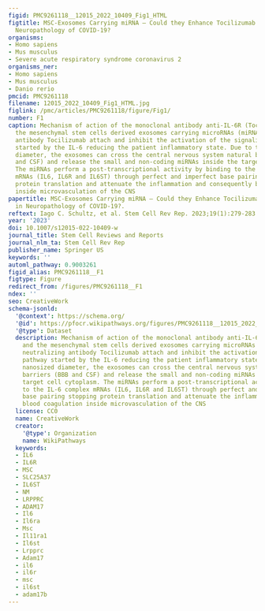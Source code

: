 ```yaml
---
figid: PMC9261118__12015_2022_10409_Fig1_HTML
figtitle: MSC-Exosomes Carrying miRNA – Could they Enhance Tocilizumab Activity in
  Neuropathology of COVID-19?
organisms:
- Homo sapiens
- Mus musculus
- Severe acute respiratory syndrome coronavirus 2
organisms_ner:
- Homo sapiens
- Mus musculus
- Danio rerio
pmcid: PMC9261118
filename: 12015_2022_10409_Fig1_HTML.jpg
figlink: /pmc/articles/PMC9261118/figure/Fig1/
number: F1
caption: Mechanism of action of the monoclonal antibody anti-IL-6R (Tocilizumab) and
  the mesenchymal stem cells derived exosomes carrying microRNAs (miRNAs). The neutralizing
  antibody Tocilizumab attach and inhibit the activation of the signaling pathway
  started by the IL-6 reducing the patient inflammatory state. Due to their nanosized
  diameter, the exosomes can cross the central nervous system natural barriers (BBB
  and CSF) and release the small and non-coding miRNAs inside the target cell cytoplasm.
  The miRNAs perform a post-transcriptional activity by binding to the IL-6 complex
  mRNAs (IL6, IL6R and IL6ST) through perfect and imperfect base pairing stopping
  protein translation and attenuate the inflammation and consequently blood coagulation
  inside microvasculation of the CNS
papertitle: MSC-Exosomes Carrying miRNA – Could they Enhance Tocilizumab Activity
  in Neuropathology of COVID-19?.
reftext: Iago C. Schultz, et al. Stem Cell Rev Rep. 2023;19(1):279-283.
year: '2023'
doi: 10.1007/s12015-022-10409-w
journal_title: Stem Cell Reviews and Reports
journal_nlm_ta: Stem Cell Rev Rep
publisher_name: Springer US
keywords: ''
automl_pathway: 0.9003261
figid_alias: PMC9261118__F1
figtype: Figure
redirect_from: /figures/PMC9261118__F1
ndex: ''
seo: CreativeWork
schema-jsonld:
  '@context': https://schema.org/
  '@id': https://pfocr.wikipathways.org/figures/PMC9261118__12015_2022_10409_Fig1_HTML.html
  '@type': Dataset
  description: Mechanism of action of the monoclonal antibody anti-IL-6R (Tocilizumab)
    and the mesenchymal stem cells derived exosomes carrying microRNAs (miRNAs). The
    neutralizing antibody Tocilizumab attach and inhibit the activation of the signaling
    pathway started by the IL-6 reducing the patient inflammatory state. Due to their
    nanosized diameter, the exosomes can cross the central nervous system natural
    barriers (BBB and CSF) and release the small and non-coding miRNAs inside the
    target cell cytoplasm. The miRNAs perform a post-transcriptional activity by binding
    to the IL-6 complex mRNAs (IL6, IL6R and IL6ST) through perfect and imperfect
    base pairing stopping protein translation and attenuate the inflammation and consequently
    blood coagulation inside microvasculation of the CNS
  license: CC0
  name: CreativeWork
  creator:
    '@type': Organization
    name: WikiPathways
  keywords:
  - IL6
  - IL6R
  - MSC
  - SLC25A37
  - IL6ST
  - NM
  - LRPPRC
  - ADAM17
  - Il6
  - Il6ra
  - Msc
  - Il11ra1
  - Il6st
  - Lrpprc
  - Adam17
  - il6
  - il6r
  - msc
  - il6st
  - adam17b
---
```

